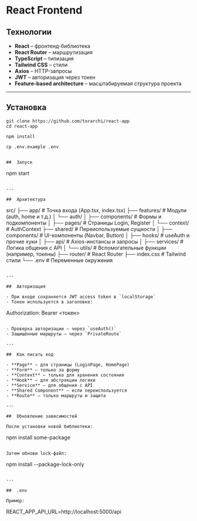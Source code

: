 #  React Frontend

##  Технологии

- **React** – фронтенд-библиотека
- **React Router** – маршрутизация
- **TypeScript** – типизация
- **Tailwind CSS** – стили
- **Axios** – HTTP-запросы
- **JWT** – авторизация через токен
- **Feature-based architecture** – масштабируемая структура проекта

---

##  Установка

```
git clone https://github.com/torarchi/react-app
cd react-app

npm install

cp .env.example .env


##  Запуск

```
npm start
```

---

##  Архитектура

```
src/
├── app/            # Точка входа (App.tsx, index.tsx)
├── features/       # Модули (auth, home и т.д.)
│   └── auth/
│       ├── components/   # Формы и подкомпоненты
│       ├── pages/        # Страницы Login, Register
│       └── context/      # AuthContext
├── shared/         # Переиспользуемые сущности
│   ├── components/     # UI-компоненты (Navbar, Button)
│   ├── hooks/          # useAuth и прочие хуки
│   ├── api/            # Axios-инстансы и запросы
│   ├── services/       # Логика общения с API
│   └── utils/          # Вспомогательные функции (например, токены)
├── router/         # React Router
├── index.css       # Tailwind стили
└── .env            # Переменные окружения
```

---

##  Авторизация

- При входе сохраняется JWT access token в `localStorage`
- Токен используется в заголовке:

```
Authorization: Bearer <токен>
```

- Проверка авторизации — через `useAuth()`
- Защищённые маршруты — через `PrivateRoute`

---

##  Как писать код

- **Page** — для страницы (LoginPage, HomePage)
- **Form** — только за форму
- **Context** — только для хранения состояния
- **Hook** — для абстракции логики
- **Service** — для общения с API
- **Shared Component** — если переиспользуется
- **Route** — только маршруты и защита

---

##  Обновление зависимостей

После установки новой библиотеки:

```
npm install some-package
```

Затем обнови lock-файл:

```
npm install --package-lock-only
```

---

##  .env

Пример:

```
REACT_APP_API_URL=http://localhost:5000/api
```
